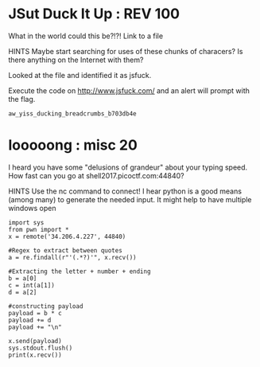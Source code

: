 # JSut Duck It Up : REV 100

What in the world could this be?!?!  Link to a file

 HINTS
Maybe start searching for uses of these chunks of characers? Is there anything on the Internet with them?

Looked at the file and identified it as jsfuck. 

Execute the code on http://www.jsfuck.com/ and an alert will prompt with the flag.

`aw_yiss_ducking_breadcrumbs_b703db4e`


# looooong : misc 20

I heard you have some "delusions of grandeur" about your typing speed. How fast can you go at shell2017.picoctf.com:44840?

 HINTS
Use the nc command to connect!
I hear python is a good means (among many) to generate the needed input.
It might help to have multiple windows open

```
import sys
from pwn import *
x = remote('34.206.4.227', 44840)

#Regex to extract between quotes
a = re.findall(r"'(.*?)'", x.recv())

#Extracting the letter + number + ending
b = a[0]
c = int(a[1])
d = a[2]

#constructing payload
payload = b * c
payload += d
payload += "\n"

x.send(payload)
sys.stdout.flush()
print(x.recv()) 

```
